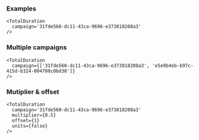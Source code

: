 ### Examples

```
<TotalDuration
  campaign='31fde560-dc11-43ca-9696-e373818208a3'
/>
```

### Multiple campaigns

```
<TotalDuration
  campaign={['31fde560-dc11-43ca-9696-e373818208a3', 'e5e9b4eb-b97c-415d-b324-004708c0bd38']}
/>
```

### Mutiplier & offset

```
<TotalDuration
  campaign='31fde560-dc11-43ca-9696-e373818208a3'
  multiplier={0.5}
  offset={1}
  units={false}
/>
```
